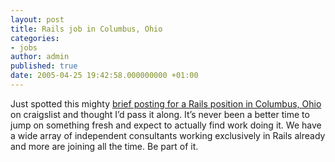 ```yaml
---
layout: post
title: Rails job in Columbus, Ohio
categories:
- jobs
author: admin
published: true
date: 2005-04-25 19:42:58.000000000 +01:00
---
```

<p>Just spotted this mighty <a href="http://columbus.craigslist.org/art/70141167.html">brief posting for a Rails position in Columbus, Ohio</a> on craigslist and thought I&#8217;d pass it along. It&#8217;s never been a better time to jump on something fresh and expect to actually find work doing it. We have a wide array of independent consultants working exclusively in Rails already and more are joining all the time. Be part of it.</p>